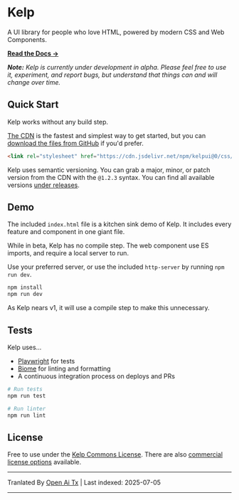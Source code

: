 # Kelp

A UI library for people who love HTML, powered by modern CSS and Web Components.

**[Read the Docs &rarr;](https://kelpui.com)**

_**Note:** Kelp is currently under development in alpha. Please feel free to use it, experiment, and report bugs, but understand that things can and will change over time._



## Quick Start

Kelp works without any build step.

[The CDN](https://cdn.jsdelivr.net/npm/kelpui/) is the fastest and simplest way to get started, but you can [download the files from GitHub](https://github.com/cferdinandi/kelp) if you'd prefer.

```html
<link rel="stylesheet" href="https://cdn.jsdelivr.net/npm/kelpui@0/css/kelp.css">
```

Kelp uses semantic versioning. You can grab a major, minor, or patch version from the CDN with the `@1.2.3` syntax. You can find all available versions [under releases](https://github.com/cferdinandi/kelp/tags).



## Demo

The included `index.html` file is a kitchen sink demo of Kelp. It includes every feature and component in one giant file.

While in beta, Kelp has no compile step. The web component use ES imports, and require a local server to run.

Use your preferred server, or use the included `http-server` by running `npm run dev`.

```bash
npm install
npm run dev
```

As Kelp nears v1, it will use a compile step to make this unnecessary.



## Tests

Kelp uses... 

- [Playwright](https://playwright.dev) for tests
- [Biome](https://biomejs.dev) for linting and formatting
- A continuous integration process on deploys and PRs

```bash
# Run tests
npm run test

# Run linter
npm run lint
```



## License

Free to use under the [Kelp Commons License](https://github.com/cferdinandi/kelp/blob/main/LICENSE.md). There are also [commercial license options](/license/) available.

---

Tranlated By [Open Ai Tx](https://github.com/OpenAiTx/OpenAiTx) | Last indexed: 2025-07-05

---